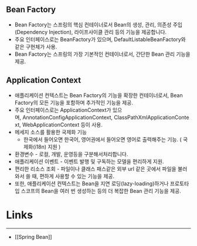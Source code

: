 ## Bean Factory
- Bean Factory는 스프링의 핵심 컨테이너로서 Bean의 생성, 관리, 의존성 주입(Dependency Injection), 라이프사이클 관리 등의 기능을 제공합니다.
- 주요 인터페이스로는 BeanFactory가 있으며, DefaultListableBeanFactory와 같은 구현체가 사용.
- Bean Factory는 스프링의 가장 기본적인 컨테이너로서, 간단한 Bean 관리 기능을 제공. 
## Application Context
- 애플리케이션 컨텍스트는 Bean Factory의 기능을 확장한 컨테이너로서, Bean Factory의 모든 기능을 포함하며 추가적인 기능을 제공.
- 주요 인터페이스로는 ApplicationContext가 있으며, AnnotationConfigApplicationContext, ClassPathXmlApplicationContext, WebApplicationContext 등이 사용.
- 메세지 소스를 활용한 국제화 기능
	- 한국에서 들어오면 한국어, 영어권에서 들어오면 영어로 출력해주는 기능. ( 국제화(i18n) 지원 )
- 환경변수 - 로컬, 개발, 운영등을 구분해서처리합니다.
- 애플리케이션 이벤트 - 이벤트 발행 및 구독하는 모델을 편리하게 지원.
- 편리한 리소스 조회 - 파일이나 클래스 패스같은 외부 url 같은 곳에서 파일을 불러와서 쓸 때, 편하게 사용할 수 있는 기능을 제공.
- 또한, 애플리케이션 컨텍스트는 Bean을 지연 로딩(lazy-loading)하거나 프로토타입 스코프의 Bean을 여러 번 생성하는 등의 더 복잡한 Bean 관리 기능을 제공.
# **Links**
---
- [[Spring Bean]]